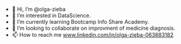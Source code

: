 - 👋 Hi, I’m @olga-zieba
- 👀 I’m interested in DataScience.
- 🌱 I’m currently learning Bootcamp Info Share Academy.
- 💞️ I’m looking to collaborate on improvment of medicine diagnosis.
- 📫 How to reach me www.linkedin.com/in/olga-zięba-063883182


<!---
olga-zieba/olga-zieba is a ✨ special ✨ repository because its `README.md` (this file) appears on your GitHub profile.
You can click the Preview link to take a look at your changes.
--->
